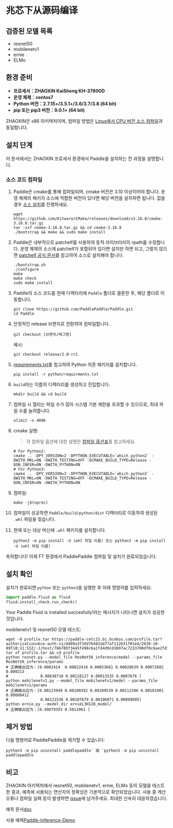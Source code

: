 # **兆芯下从源码编译**

## 검증된 모델 목록

- resnet50
- mobilenetv1
- ernie
- ELMo

## 환경 준비

* **프로세서：ZHAOXIN KaiSheng KH-37800D**
* **운영 체제：centos7**
* **Python 버전：2.7.15+/3.5.1+/3.6/3.7/3.8 (64 bit)**
* **pip 또는 pip3 버전：9.0.1+ (64 bit)**

ZHAOXIN은 x86 아키텍처이며, 컴파일 방법은 [Linux에서 CPU 버전 소스 컴파일](https://www.paddlepaddle.org.cn/documentation/docs/zh/install/compile/linux-compile.html#compile_from_host)과 동일합니다.

## 설치 단계

이 문서에서는 ZHAOXIN 프로세서 환경에서 Paddle을 설치하는 전 과정을 설명합니다.

<a name="zhaoxin_source"></a>
### **소스 코드 컴파일**

1. Paddle은 cmake를 통해 컴파일되며, cmake 버전은 3.10 이상이어야 합니다. 운영 체제의 패키지 소스에 적합한 버전이 있다면 해당 버전을 설치하면 됩니다. 없을 경우 [소스 설치](https://github.com/Kitware/CMake)를 진행하세요.

    ```
    wget https://github.com/Kitware/CMake/releases/download/v3.16.8/cmake-3.16.8.tar.gz
    tar -xzf cmake-3.16.8.tar.gz && cd cmake-3.16.8
    ./bootstrap && make && sudo make install
    ```

2. Paddle은 내부적으로 patchelf를 사용하여 동적 라이브러리의 rpath를 수정합니다. 운영 체제의 소스에 patchelf가 포함되어 있다면 설치만 하면 되고, 그렇지 않으면 [patchelf 공식 문서](https://github.com/NixOS/patchelf)를 참고하여 소스로 설치해야 합니다.

    ```
    ./bootstrap.sh
    ./configure
    make
    make check
    sudo make install
    ```

3. Paddle의 소스 코드를 현재 디렉터리에 `Paddle` 폴더로 클론한 후, 해당 폴더로 이동합니다.

    ```
    git clone https://github.com/PaddlePaddle/Paddle.git
    cd Paddle
    ```

4. 안정적인 release 브랜치로 전환하여 컴파일합니다.

    ```
    git checkout [브랜치/태그명]
    ```

    예시:

    ```
    git checkout release/2.0-rc1
    ```

5. [requirements.txt](https://github.com/PaddlePaddle/Paddle/blob/develop/python/requirements.txt)를 참고하여 Python 의존 패키지를 설치합니다.

    ```
    pip install -r python/requirments.txt
    ```

6. `build`라는 이름의 디렉터리를 생성하고 진입합니다.

    ```
    mkdir build && cd build
    ```

7. 컴파일 시 열리는 파일 수가 많아 시스템 기본 제한을 초과할 수 있으므로, 최대 파일 수를 늘려줍니다.

    ```
    ulimit -n 4096
    ```

8. cmake 실행:

    > 각 컴파일 옵션에 대한 설명은 [컴파일 옵션표](https://www.paddlepaddle.org.cn/documentation/docs/zh/develop/install/Tables.html#Compile)를 참고하세요.

    ```
    # For Python2:
    cmake .. -DPY_VERSION=2 -DPYTHON_EXECUTABLE=`which python2` -DWITH_MKL=ON -DWITH_TESTING=OFF -DCMAKE_BUILD_TYPE=Release -DON_INFER=ON -DWITH_PYTHON=ON
    # For Python3:
    cmake .. -DPY_VERSION=3 -DPYTHON_EXECUTABLE=`which python3` -DWITH_MKL=ON -DWITH_TESTING=OFF -DCMAKE_BUILD_TYPE=Release -DON_INFER=ON -DWITH_PYTHON=ON
    ```

9. 컴파일:

    ```
    make -j$(nproc)
    ```

10. 컴파일이 성공하면 `Paddle/build/python/dist` 디렉터리로 이동하여 생성된 `.whl` 파일을 찾습니다.

11. 현재 또는 대상 머신에 `.whl` 패키지를 설치합니다.

    ```
    python2 -m pip install -U (whl 파일 이름) 또는 python3 -m pip install -U (whl 파일 이름)
    ```

축하합니다! 이제 FT 환경에서 PaddlePaddle 컴파일 및 설치가 완료되었습니다.

## **설치 확인**
설치가 완료되면 `python` 또는 `python3`을 실행한 후 아래 명령어를 입력하세요:

```python
import paddle.fluid as fluid
fluid.install_check.run_check()
```
Your Paddle Fluid is installed succesfully!라는 메시지가 나타나면 설치가 성공한 것입니다.

mobilenetv1 및 resnet50 모델 테스트:

    wget -O profile.tar https://paddle-cetc15.bj.bcebos.com/profile.tar?authorization=bce-auth-v1/4409a3f3dd76482ab77af112631f01e4/2020-10-09T10:11:53Z/-1/host/786789f3445f498c6a1fd4d9cd3897ac7233700df0c6ae2fd78079eba89bf3fb
    tar xf profile.tar && cd profile
    python resnet.py --model_file ResNet50_inference/model --params_file ResNet50_inference/params
    # 正确输出应为：[0.0002414  0.00022418 0.00053661 0.00028639 0.00072682 0.000213
    #              0.00638718 0.00128127 0.00013535 0.0007676 ]
    python mobilenetv1.py --model_file mobilenetv1/model --params_file mobilenetv1/params
    # 正确输出应为：[0.00123949 0.00100392 0.00109539 0.00112206 0.00101901 0.00088412
    #              0.00121536 0.00107679 0.00106071 0.00099605]
    python ernie.py --model_dir ernieL3H128_model/
    # 正确输出应为：[0.49879393 0.5012061 ]

## **제거 방법**

다음 명령어로 PaddlePaddle을 제거할 수 있습니다:
```
python3 -m pip uninstall paddlepaddle` 或 `python3 -m pip uninstall paddlepaddle
```

## **비고**

ZHAOXIN 아키텍처에서 resnet50, mobilenetv1, ernie, ELMo 등의 모델을 테스트한 결과, 예측에 사용되는 연산자의 정확성은 기본적으로 확인되었습니다.
사용 중 계산 오류나 컴파일 실패 등이 발생하면 [issue](https://github.com/PaddlePaddle/Paddle/issues)에 남겨주세요. 최대한 신속히 대응하겠습니다.

예측 문서[doc](https://www.paddlepaddle.org.cn/documentation/docs/zh/develop/guides/05_inference_deployment/inference/native_infer.html)

사용 예제[Paddle-Inference-Demo](https://github.com/PaddlePaddle/Paddle-Inference-Demo)
